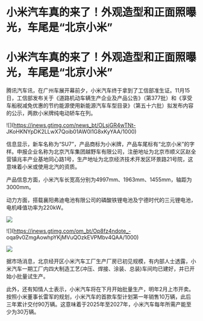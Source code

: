 # 小米汽车真的来了！外观造型和正面照曝光，车尾是“北京小米”

# 小米汽车真的来了！外观造型和正面照曝光，车尾是“北京小米”

腾讯汽车讯，在广州车展开幕前夕，小米汽车终于拿到了工信部准生证。11月15日，工信部发布关于《道路机动车辆生产企业及产品公告》（第377批）和《享受车船税减免优惠的节约能源使用新能源汽车车型目录》（第五十六批）拟发布内容的公示，两款小米牌纯电动轿车在列。

![](https://inews.gtimg.com/news_bt/OLsjGR4wTNt-
JKoHKNYpDK2LLwX7Qoib01AW0l1G8xKyYAA/1000)

信息显示，新车名称为“SU7”，产品商标为小米牌，产品车尾标有“北京小米”的字样。申报企业名称为北京汽车集团越野车有限公司，注册地址为北京市顺义区赵全营镇兆丰产业基地同心路1号，生产地址为北京经济技术开发区环景路21号院，这意味着小米或使用北汽的资质。

产品信息方面，小米汽车长宽高分别为4997mm、1963mm、1455mm，轴距为3000mm。

动力方面，搭载襄阳弗迪电池有限公司的磷酸铁锂电池及宁德时代的三元锂电池，电机峰值功率为220kW。

![](https://inews.gtimg.com/om_bt/OZzXu2OZHV4c0ylgtOmxytORfFmo8Dgm5052AHqTgm0AEAA/1000)

![](https://inews.gtimg.com/om_bt/Op8fz4ndote_-
oqa9v0ZmgAowhpYKjMVuQOzkEVPMbv4QAA/1000)

![](https://inews.gtimg.com/om_bt/OPgMLsYqK9q-6SH1j7HWdJiv9xfWCdhKjEMMkCwLPdEGUAA/1000)

据市场消息，北京经开区小米汽车工厂生产厂房已初见规模，有内部人士透露，小米汽车一期工厂内四大制造工艺(冲压、焊接、涂装、总装)车间均已建好，并已开始小批量试生产。

此外，还有知情人士表示，小米汽车将在下月开始批量生产，明年2月上市开卖。按照小米董事长雷军的规划，小米汽车的首款车型计划第一年销售10万辆，此后三年累计交付90万辆。这意味着于2025年至2027年，小米汽车每年所需产能至少为30万辆。

